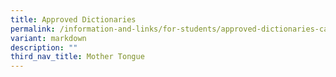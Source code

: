```yaml
---
title: Approved Dictionaries
permalink: /information-and-links/for-students/approved-dictionaries-calculators/
variant: markdown
description: ""
third_nav_title: Mother Tongue
---
```

